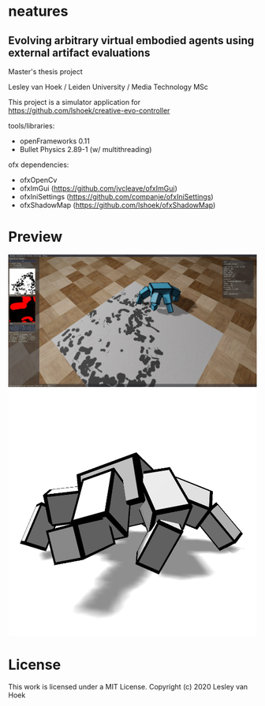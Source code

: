 # neatures
## Evolving arbitrary virtual embodied agents using external artifact evaluations 

Master's thesis project

Lesley van Hoek / Leiden University / Media Technology MSc

This project is a simulator application for https://github.com/lshoek/creative-evo-controller

tools/libraries:
- openFrameworks 0.11
- Bullet Physics 2.89-1 (w/ multithreading)

ofx dependencies:
- ofxOpenCv
- ofxImGui (https://github.com/jvcleave/ofxImGui)
- ofxIniSettings (https://github.com/companje/ofxIniSettings)
- ofxShadowMap (https://github.com/lshoek/ofxShadowMap)

# Preview
![Preview](preview/screenshot.jpg)
![Preview](preview/action-pose.png)

# License
This work is licensed under a MIT License.
Copyright (c) 2020 Lesley van Hoek
